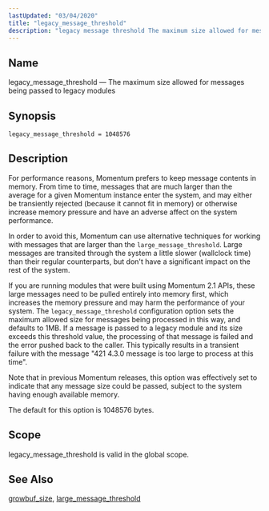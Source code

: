 ```yaml
---
lastUpdated: "03/04/2020"
title: "legacy_message_threshold"
description: "legacy message threshold The maximum size allowed for messages being passed to legacy modules legacy message threshold 1048576 For performance reasons Momentum prefers to keep message contents in memory From time to time messages that are much larger than the average for a given Momentum instance enter the system and..."
---
```


<a name="conf.ref.legacy_message_threshold"></a> 
## Name

legacy_message_threshold — The maximum size allowed for messages being passed to legacy modules

## Synopsis

`legacy_message_threshold = 1048576`

<a name="idp9938640"></a> 
## Description

For performance reasons, Momentum prefers to keep message contents in memory. From time to time, messages that are much larger than the average for a given Momentum instance enter the system, and may either be transiently rejected (because it cannot fit in memory) or otherwise increase memory pressure and have an adverse affect on the system performance.

In order to avoid this, Momentum can use alternative techniques for working with messages that are larger than the `large_message_threshold`. Large messages are transited through the system a little slower (wallclock time) than their regular counterparts, but don't have a significant impact on the rest of the system.

If you are running modules that were built using Momentum 2.1 APIs, these large messages need to be pulled entirely into memory first, which increases the memory pressure and may harm the performance of your system. The `legacy_message_threshold` configuration option sets the maximum allowed size for messages being processed in this way, and defaults to 1MB. If a message is passed to a legacy module and its size exceeds this threshold value, the processing of that message is failed and the error pushed back to the caller. This typically results in a transient failure with the message "421 4.3.0 message is too large to process at this time".

Note that in previous Momentum releases, this option was effectively set to indicate that any message size could be passed, subject to the system having enough available memory.

The default for this option is 1048576 bytes.

<a name="idp9944752"></a> 
## Scope

legacy_message_threshold is valid in the global scope.

<a name="idp9946400"></a> 
## See Also

[growbuf_size](/momentum/3/3-reference/3-reference-conf-ref-growbuf-size), [large_message_threshold](/momentum/3/3-reference/3-reference-conf-ref-large-message-threshold)